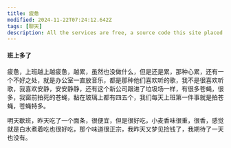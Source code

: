 ```yaml
---
title: 疲惫
modified: 2024-11-22T07:24:12.642Z
tags: [聊天]
description: All the services are free, a source code this site placed on github repository and intergration with netlify service, another service that you can use is github page for hosting your own static site.
---
```


####  班上多了

疲惫，上班越上越疲惫，越累，虽然也没做什么，但是还是累，那种心累，还有一个不好之处，就是办公室一直放音乐，都是那种他们喜欢听的歌，我不是很喜欢听歌，我喜欢安静，安安静静，还有这个新公司跟进了垃圾场一样，有很多苍蝇，很多，我窗前拍死的苍蝇，黏在玻璃上都有四五个，我们每天上班第一件事就是拍苍蝇，苍蝇特多。

明天歇班，昨天吃了一个面条，很便宜，但是很好吃，小麦香味很重，很香，感觉就是白水煮着吃也很好吃，那个味道很正宗，我昨天又梦见捡钱了，我期待了一天也没有。

